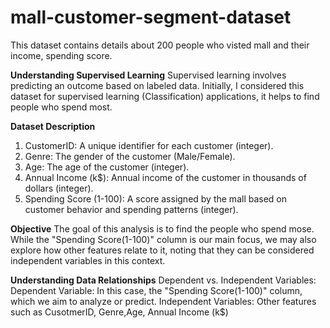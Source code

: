 # mall-customer-segment-dataset
This dataset contains details about 200 people who visted mall and their income, spending score.

**Understanding Supervised Learning** Supervised learning involves predicting an outcome based on labeled data. Initially, I considered this dataset for supervised learning (Classification) applications, it helps to find people who spend most.

**Dataset Description**
1. CustomerID: A unique identifier for each customer (integer).
2. Genre: The gender of the customer (Male/Female).
3. Age: The age of the customer (integer).
4. Annual Income (k$): Annual income of the customer in thousands of dollars (integer).
5. Spending Score (1-100): A score assigned by the mall based on customer behavior and spending patterns (integer).

**Objective** The goal of this analysis is to find the people who spend mose. While the "Spending Score(1-100)" column is our main focus, we may also explore how other features relate to it, noting that they can be considered independent variables in this context.

**Understanding Data Relationships** Dependent vs. Independent Variables: Dependent Variable: In this case, the "Spending Score(1-100)" column, which we aim to analyze or predict. Independent Variables: Other features such as CusotmerID, Genre,Age, Annual Income (k$)
